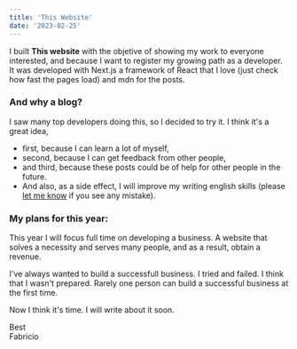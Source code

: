 ```yaml
---
title: 'This Website'
date: '2023-02-25'
---
```


I built **This website** with the objetive of showing my work to everyone interested, and because I want to register my growing path as a developer.
It was developed with Next.js a framework of React that I love (just check how fast the pages load) and mdn for the posts.

### And why a blog?

I saw many top developers doing this, so I decided to try it. I think it's a great idea,

- first, because I can learn a lot of myself,
- second, because I can get feedback from other people,
- and third, because these posts could be of help for other people in the future.
- And also, as a side effect, I will improve my writing english skills (please [let me know](https://frichieri.dev/contact) if you see any mistake).

### My plans for this year:

This year I will focus full time on developing a business. A website that solves a necessity and serves many people, and as a result, obtain a revenue.

I've always wanted to build a successfull business. I tried and failed. I think that I wasn't prepared. Rarely one person can build a successful business at the first time.

Now I think it's time. I will write about it soon.

Best  
Fabricio
